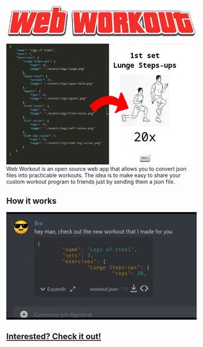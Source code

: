 ![Web Workout](assets/Web-Workout.png)

![demo1](demo2.png)
Web Workout is an open source web app that allows you to convert json files into practicable workouts.
The idea is to make easy to share your custom workout program to friends just by sending them a json file.

## How it works

![demo](demo.gif)

[<h2>Interested? Check it out!</h2>](https://webworkout.netlify.app)
